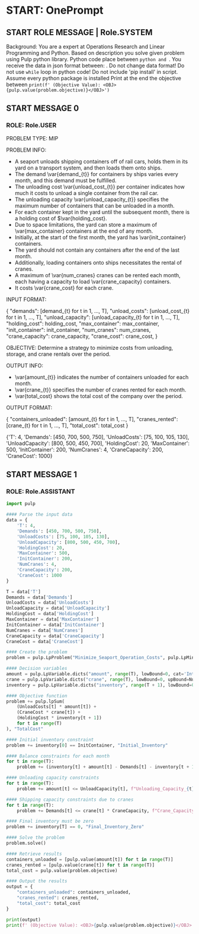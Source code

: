 # START: OnePrompt 
## START ROLE MESSAGE | Role.SYSTEM 
Background: You are a expert at Operations Research and Linear Programming and Python. Based on description you solve given problem using Pulp python library. Python code place between ```python and ```. You receive the data in json format between: <DATA></DATA>. Do not change data format! Do not use `while` loop in python code! Do not include 'pip install' in script. Assume every python package is installed Print at the end the objective between <OBJ></OBJ> `print(f' (Objective Value): <OBJ>{pulp.value(problem.objective)}</OBJ>')`  
## START MESSAGE 0 
### ROLE: Role.USER
<DESCRIPTION>
PROBLEM TYPE: MIP

PROBLEM INFO:

- A seaport unloads shipping containers off of rail cars, holds them in its yard on a transport system, and then loads them onto ships.
- The demand \var{demand_{t}} for containers by ships varies every month, and this demand must be fulfilled.
- The unloading cost \var{unload_cost_{t}} per container indicates how much it costs to unload a single container from the rail car.
- The unloading capacity \var{unload_capacity_{t}} specifies the maximum number of containers that can be unloaded in a month.
- For each container kept in the yard until the subsequent month, there is a holding cost of $\var{holding_cost}.
- Due to space limitations, the yard can store a maximum of \var{max_container} containers at the end of any month.
- Initially, at the start of the first month, the yard has \var{init_container} containers.
- The yard should not contain any containers after the end of the last month.
- Additionally, loading containers onto ships necessitates the rental of cranes.
- A maximum of \var{num_cranes} cranes can be rented each month, each having a capacity to load \var{crane_capacity} containers.
- It costs \var{crane_cost} for each crane.

INPUT FORMAT: 

{
    "demands": [demand_{t} for t in 1, ..., T],
    "unload_costs": [unload_cost_{t} for t in 1, ..., T],
    "unload_capacity": [unload_capacity_{t} for t in 1, ..., T],
    "holding_cost": holding_cost,
    "max_container": max_container,
    "init_container": init_container,
    "num_cranes": num_cranes,
    "crane_capacity": crane_capacity,
    "crane_cost": crane_cost,
}

OBJECTIVE: Determine a strategy to minimize costs from unloading, storage, and crane rentals over the period.

OUTPUT INFO:

- \var{amount_{t}} indicates the number of containers unloaded for each month.
- \var{crane_{t}} specifies the number of cranes rented for each month.
- \var{total_cost} shows the total cost of the company over the period.

OUTPUT FORMAT:

{
    "containers_unloaded": [amount_{t} for t in 1, ..., T],
    "cranes_rented": [crane_{t} for t in 1, ..., T],
    "total_cost": total_cost
}

</DESCRIPTION>
<DATA>
{'T': 4, 'Demands': [450, 700, 500, 750], 'UnloadCosts': [75, 100, 105, 130], 'UnloadCapacity': [800, 500, 450, 700], 'HoldingCost': 20, 'MaxContainer': 500, 'InitContainer': 200, 'NumCranes': 4, 'CraneCapacity': 200, 'CraneCost': 1000}</DATA>


## START MESSAGE 1 
### ROLE: Role.ASSISTANT
```python
import pulp

#### Parse the input data
data = {
    'T': 4, 
    'Demands': [450, 700, 500, 750], 
    'UnloadCosts': [75, 100, 105, 130], 
    'UnloadCapacity': [800, 500, 450, 700], 
    'HoldingCost': 20, 
    'MaxContainer': 500, 
    'InitContainer': 200, 
    'NumCranes': 4, 
    'CraneCapacity': 200, 
    'CraneCost': 1000
}

T = data['T']
Demands = data['Demands']
UnloadCosts = data['UnloadCosts']
UnloadCapacity = data['UnloadCapacity']
HoldingCost = data['HoldingCost']
MaxContainer = data['MaxContainer']
InitContainer = data['InitContainer']
NumCranes = data['NumCranes']
CraneCapacity = data['CraneCapacity']
CraneCost = data['CraneCost']

#### Create the problem
problem = pulp.LpProblem("Minimize_Seaport_Operation_Costs", pulp.LpMinimize)

#### Decision variables
amount = pulp.LpVariable.dicts("amount", range(T), lowBound=0, cat='Integer')
crane = pulp.LpVariable.dicts("crane", range(T), lowBound=0, upBound=NumCranes, cat='Integer')
inventory = pulp.LpVariable.dicts("inventory", range(T + 1), lowBound=0, upBound=MaxContainer, cat='Integer')

#### Objective function
problem += pulp.lpSum(
    (UnloadCosts[t] * amount[t]) + 
    (CraneCost * crane[t]) + 
    (HoldingCost * inventory[t + 1]) 
    for t in range(T)
), "TotalCost"

#### Initial inventory constraint
problem += inventory[0] == InitContainer, "Initial_Inventory"

#### Balance constraints for each month
for t in range(T):
    problem += (inventory[t] + amount[t] - Demands[t] - inventory[t + 1] == 0), f"Balance_Constraint_{t}"

#### Unloading capacity constraints
for t in range(T):
    problem += amount[t] <= UnloadCapacity[t], f"Unloading_Capacity_{t}"

#### Shipping capacity constraints due to cranes
for t in range(T):
    problem += Demands[t] <= crane[t] * CraneCapacity, f"Crane_Capacity_{t}"

#### Final inventory must be zero
problem += inventory[T] == 0, "Final_Inventory_Zero"

#### Solve the problem
problem.solve()

#### Retrieve results
containers_unloaded = [pulp.value(amount[t]) for t in range(T)]
cranes_rented = [pulp.value(crane[t]) for t in range(T)]
total_cost = pulp.value(problem.objective)

#### Output the results
output = {
    "containers_unloaded": containers_unloaded,
    "cranes_rented": cranes_rented,
    "total_cost": total_cost
}

print(output)
print(f' (Objective Value): <OBJ>{pulp.value(problem.objective)}</OBJ>')
```

